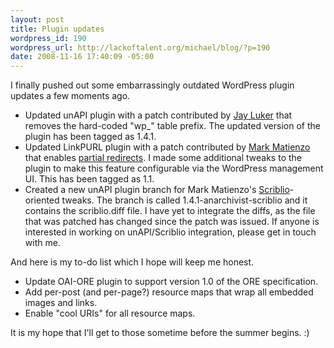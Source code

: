 ```yaml
--- 
layout: post
title: Plugin updates
wordpress_id: 190
wordpress_url: http://lackoftalent.org/michael/blog/?p=190
date: 2008-11-16 17:40:09 -05:00
---
```

I finally pushed out some embarrassingly outdated WordPress plugin updates a few moments ago.

<ul>
	<li>Updated unAPI plugin with a patch contributed by <a href="http://www.linkedin.com/in/jayluker" target="_blank">Jay Luker</a> that removes the hard-coded "wp_" table prefix.  The updated version of the plugin has been tagged as 1.4.1.</li>
	<li>Updated LinkPURL plugin with a patch contributed by <a href="http://matienzo.org/" target="_blank">Mark Matienzo</a> that enables <a href="http://purl.oclc.org/docs/inet96.html#partial" target="_blank">partial redirects</a>.  I made some additional tweaks to the plugin to make this feature configurable via the WordPress management UI.  This has been tagged as 1.1.</li>
	<li>Created a new unAPI plugin branch for Mark Matienzo's <a href="http://about.scriblio.net/" target="_blank">Scriblio</a>-oriented tweaks.  The branch is called 1.4.1-anarchivist-scriblio and it contains the scriblio.diff file.  I have yet to integrate the diffs, as the file that was patched has changed since the patch was issued.  If anyone is interested in working on unAPI/Scriblio integration, please get in touch with me.</li>
</ul>

And here is my to-do list which I hope will keep me honest.

<ul>
	<li>Update OAI-ORE plugin to support version 1.0 of the ORE specification.</li>
	<li>Add per-post (and per-page?) resource maps that wrap all embedded images and links.</li>
	<li>Enable "cool URIs" for all resource maps.</li>
</ul>

It is my hope that I'll get to those sometime before the summer begins.  :)
